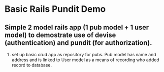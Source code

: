 # Basic Rails Pundit Demo

## Simple 2 model rails app (1 pub model + 1 user model) to demostrate use of devise (authentication) and pundit (for authorization).

1. set up basic crud app as repository for pubs. Pub model has name and address and is linked to User model as a means of recording who added record to database.

